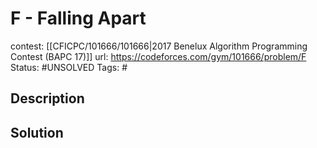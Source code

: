 # F - Falling Apart

contest: [[CFICPC/101666/101666|2017 Benelux Algorithm Programming Contest (BAPC 17)]]
url: https://codeforces.com/gym/101666/problem/F
Status: #UNSOLVED
Tags: #

## Description

## Solution

